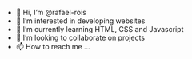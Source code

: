 - 👋 Hi, I’m @rafael-rois
- 👀 I’m interested in developing websites
- 🌱 I’m currently learning HTML, CSS and Javascript
- 💞️ I’m looking to collaborate on projects
- 📫 How to reach me ...

<!---
rafael-rois/rafael-rois is a ✨ special ✨ repository because its `README.md` (this file) appears on your GitHub profile.
You can click the Preview link to take a look at your changes.
--->
